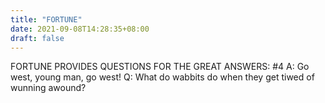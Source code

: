 ```yaml
---
title: "FORTUNE"
date: 2021-09-08T14:28:35+08:00
draft: false
---
```


FORTUNE PROVIDES QUESTIONS FOR THE GREAT ANSWERS: #4 A: Go west, young man, go west! Q: What do wabbits do when they get tiwed of wunning awound?
